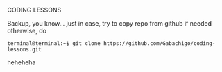 CODING LESSONS

Backup, you know... just in case, try to copy repo from github if needed otherwise, do

```console
terminal@terminal:~$ git clone https://github.com/Gabachigo/coding-lessons.git
```
heheheha